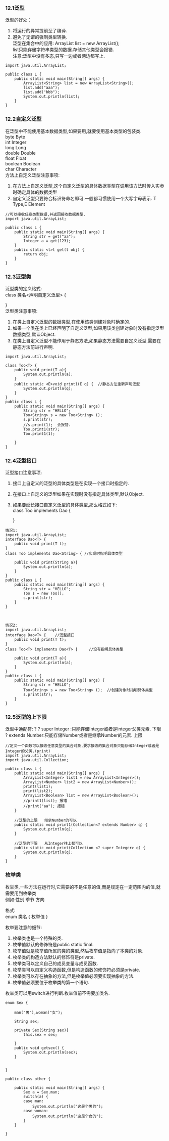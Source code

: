 ### 12.1泛型
泛型的好处：
1. 将运行的异常提前至了编译.  
2. 避免了无谓的强制类型转换.  
泛型在集合中的应用:
ArrayList<String> list = new ArrayList<String>();  
list只能存储字符串类型的数据.存储其他类型会报错.  
注意:泛型中没有多态,只写一边或者两边都写上.  

```
import java.util.ArrayList;

public class L {
	public static void main(String[] args) {
		ArrayList<String> list = new ArrayList<String>();
		list.add("aaa");
		list.add("bbb");
		System.out.println(list);
	}
}
```

### 12.2自定义泛型
在泛型中不能使用基本数据类型,如果要用,就要使用基本类型的包装类.  
byte    Byte  
int     Integer  
long    Long  
double  Double  
float   Float  
boolean Boolean  
char    Character  
方法上自定义泛型注意事项:  
1. 在方法上自定义泛型,这个自定义泛型的具体数据类型在调用该方法时传入实参时确定具体的数据类型  
2. 自定义泛型只要符合标识符命名即可.一般都习惯使用一个大写字母表示. T Type,E Element

```
//可以接收任意类型数据,并返回接收数据类型.
import java.util.ArrayList;

public class L {
	public static void main(String[] args) {
		String str = get("aa");
		Integer a = get(123);
	}
	public static <t>t get(t obj) {
		return obj;
	}
}
```
### 12.3泛型类
泛型类的定义格式:  
class 类名<声明自定义泛型> {  
  
}  
泛型类注意事项:  
1. 在类上自定义泛型的数据类型,在使用该类创建对象时确定的.  
2. 如果一个类在类上已经声明了自定义泛型,如果用该类创建对象时没有指定泛型数据类型,默认Object.  
3. 在类上自定义泛型不能作用于静态方法,如果静态方法需要自定义泛型,需要在静态方法前进行声明.  

```
import java.util.ArrayList;

class Too<T> {
	public void print(T a){
		System.out.println(a);
	}
	public static <E>void print1(E q) {  //静态方法重新声明泛型
		System.out.println(q);
	}
}
public class L {
	public static void main(String[] args) {
		String str = "HELLO";
		Too<String> s = new Too<String> ();
		s.print(str);
		//s.print(1);  会报错.
		Too.print1(str);   
		Too.print1(1);

	}
}
```
### 12.4泛型接口
泛型接口注意事项:  
1. 接口上自定义的泛型的具体类型是在实现一个接口时指定的.  
2. 在接口上自定义的泛型如果在实现时没有指定具体类型,默认Object.  
3. 如果要延长接口自定义泛型的具体类型,那么格式如下:  
     class Too<T> implements Dao<T> {
  
	}
```
情况1:
import java.util.ArrayList;
interface Dao<T> {
	public void print(T t);
}
class Too implements Dao<String> { //实现时指明具体类型
	
	public void print(String a){
		System.out.println(a);
	}
}
public class L {
	public static void main(String[] args) {
		String str = "HELLO";
		Too s = new Too();
		s.print(str);
	}
}



情况2:
import java.util.ArrayList;
interface Dao<T> {    //泛型接口
	public void print(T t);
}
class Too<T> implements Dao<T> {     //没有指明具体类型
	
	public void print(T a){
		System.out.println(a);
	}
}
public class L {
	public static void main(String[] args) {
		String str = "HELLO";
		Too<String> s = new Too<String> ();  //创建对象时指明具体类型
		s.print(str);
	}
}
```
### 12.5泛型的上下限
泛型中通配符: ?
? super Integer :只能存储Integer或者是Integer父类元素. 下限  
? extends Number:只能存储Number或者是继承Number的元素. 上限  


```
//定义一个函数可以接收任意类型的集合对象,要求接收的集合对象只能存储Integer或者是Integer的父类.(print)
import java.util.ArrayList;
import java.util.Collection;

public class L {
	public static void main(String[] args) {
		ArrayList<Integer> list1 = new ArrayList<Integer>();
		ArrayList<Number> list2 = new ArrayList<Number>();
		print(list1);
		print(list2);
		ArrayList<Boolean> list = new ArrayList<Boolean>();
		//print1(list); 报错
		//print("aa"); 报错
	}
	
	//泛型的上限   继承Number的可以
	public static void print1(Collection<? extends Number> q) {
		System.out.println(q);
	}
	
	//泛型的下限   从Integer往上都可以
	public static void print(Collection <? super Integer> q) {
		System.out.println(q);
	}
}
```
### 枚举类
枚举类,一些方法在运行时,它需要的不是任意的值,而是规定在一定范围内的值,就需要用到枚举类  
例如:性别 季节 方向  

格式:  
enum 类名 {
  枚举值
}

枚举要注意的细节:  
1. 枚举类也是一个特殊的类.  
2. 枚举值默认的修饰符是public static final.  
3. 枚举值就是枚举值所属的类的类型,然后枚举值是指向了本类的对象.  
4. 枚举类的构造方法默认的修饰符是private.  
5. 枚举类可以定义自己的成员变量与成员函数.  
6. 枚举类可以自定义构造函数,但是构造函数的修饰符必须是private.  
7. 枚举类可以存在抽象的方法,但是枚举值必须要实现抽象的方法.  
8. 枚举值必须要位于枚举类的第一个语句.  

枚举类可以用switch进行判断.枚举值前不需要加类名.  
```
enum Sex {
	
	man("男"),woman("女");
	
	String sex;
	
	private Sex(String sex){
		this.sex = sex;
		
	}
	public void getsex() {
		System.out.println(sex);
	}
	
	
}

public class other {
	
	public static void main(String[] args) {
		Sex a = Sex.man;
		switch(a) {
		case man:
			System.out.println("这是个男的");
		case woman:
			System.out.println("这是个女的");
		}
	}
	
}
```
